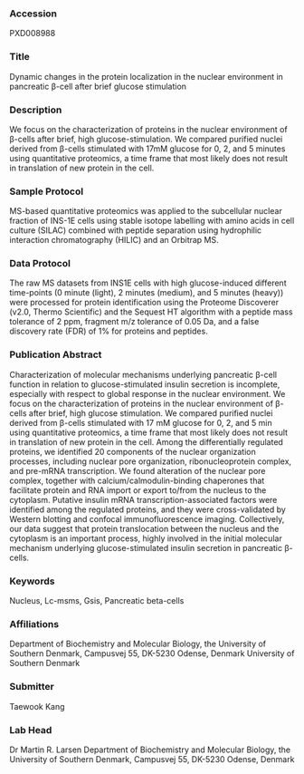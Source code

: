 ### Accession
PXD008988

### Title
Dynamic changes in the protein localization in the nuclear environment in pancreatic β-cell after brief glucose stimulation

### Description
We focus on the characterization of proteins in the nuclear environment of β-cells after brief, high glucose-stimulation. We compared purified nuclei derived from β-cells stimulated with 17mM glucose for 0, 2, and 5 minutes using quantitative proteomics, a time frame that most likely does not result in translation of new protein in the cell.

### Sample Protocol
MS-based quantitative proteomics was applied to the subcellular nuclear fraction of INS-1E cells using stable isotope labelling with amino acids in cell culture (SILAC) combined with peptide separation using hydrophilic interaction chromatography (HILIC) and an Orbitrap MS.

### Data Protocol
The raw MS datasets from INS1E cells with high glucose-induced different time-points (0 minute (light), 2 minutes (medium), and 5 minutes (heavy)) were processed for protein identification using the Proteome Discoverer (v2.0, Thermo Scientific) and the Sequest HT algorithm with a peptide mass tolerance of 2 ppm, fragment m/z tolerance of 0.05 Da, and a false discovery rate (FDR) of 1% for proteins and peptides.

### Publication Abstract
Characterization of molecular mechanisms underlying pancreatic &#x3b2;-cell function in relation to glucose-stimulated insulin secretion is incomplete, especially with respect to global response in the nuclear environment. We focus on the characterization of proteins in the nuclear environment of &#x3b2;-cells after brief, high glucose stimulation. We compared purified nuclei derived from &#x3b2;-cells stimulated with 17 mM glucose for 0, 2, and 5 min using quantitative proteomics, a time frame that most likely does not result in translation of new protein in the cell. Among the differentially regulated proteins, we identified 20 components of the nuclear organization processes, including nuclear pore organization, ribonucleoprotein complex, and pre-mRNA transcription. We found alteration of the nuclear pore complex, together with calcium/calmodulin-binding chaperones that facilitate protein and RNA import or export to/from the nucleus to the cytoplasm. Putative insulin mRNA transcription-associated factors were identified among the regulated proteins, and they were cross-validated by Western blotting and confocal immunofluorescence imaging. Collectively, our data suggest that protein translocation between the nucleus and the cytoplasm is an important process, highly involved in the initial molecular mechanism underlying glucose-stimulated insulin secretion in pancreatic &#x3b2;-cells.

### Keywords
Nucleus, Lc-msms, Gsis, Pancreatic beta-cells

### Affiliations
Department of Biochemistry and Molecular Biology, the University of Southern Denmark, Campusvej 55, DK-5230 Odense, Denmark
University of Southern Denmark

### Submitter
Taewook Kang

### Lab Head
Dr Martin R. Larsen
Department of Biochemistry and Molecular Biology, the University of Southern Denmark, Campusvej 55, DK-5230 Odense, Denmark


